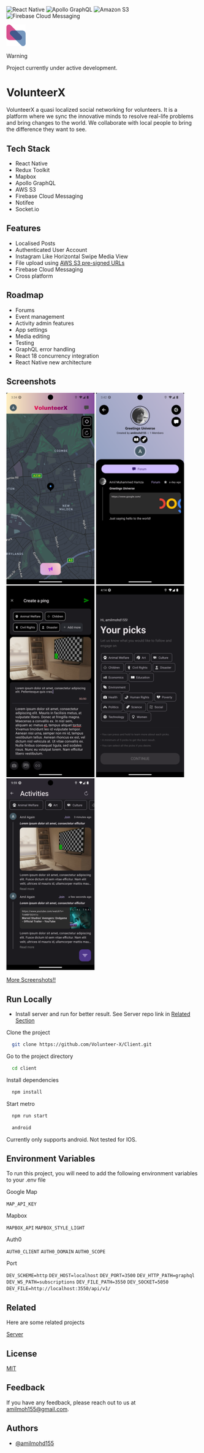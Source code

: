 
![React Native](https://img.shields.io/badge/React_Native-v0.73-brightgreen?style=flat&logo=react&logoColor=%2361DAFB)
![Apollo GraphQL](https://img.shields.io/badge/Apollo_GraphQL-blue?style=flat&logo=apollographql&logoColor=%23311C87)
![Amazon S3](https://img.shields.io/badge/Amazon_S3-lightyellow?style=flat&logo=amazons3&logoColor=%23569A31)
![Firebase Cloud Messaging](https://img.shields.io/badge/Firebase_FCM-white?style=flat&logo=firebase&logoColor=%23FFCA28)

<img src='src/assets/images/logo-v2.svg' width='50' alt="App Logo">

> [!WARNING]
> Project currently under active development.

# VolunteerX

VolunteerX a quasi localized social networking for volunteers. It is a platform where we sync the innovative minds to resolve real-life problems and bring changes to the world. We collaborate with local people to bring the difference they want to see. 

## Tech Stack

- React Native
- Redux Toolkit
- Mapbox
- Apollo GraphQL
- AWS S3
- Firebase Cloud Messaging
- Notifee
- Socket.io

## Features

- Localised Posts
- Authenticated User Account
- Instagram Like Horizontal Swipe Media View
- File upload using [AWS S3 pre-signed URLs](https://docs.aws.amazon.com/AmazonS3/latest/userguide/using-presigned-url.html)
- Firebase Cloud Messaging
- Cross platform


## Roadmap

- Forums
- Event management
- Activity admin features
- App settings
- Media editing
- Testing
- GraphQL error handling
- React 18 concurrency integration
- React Native new architecture

## Screenshots

<img src='Screenshots/Screenshot_1706067246.png' width='230' alt="Homepage">    <img src='Screenshots/Screenshot_1706067730.png' width='230' alt="Activity">      <img src='Screenshots/Screenshot_1706068618.png' width='230' alt="Create Ping"> 
<img src='Screenshots/Screenshot_1706069681.png' width='230' alt="Select your picks">      <img src='Screenshots/Screenshot_1706090383.png' width='230' alt="Activities">     

[More Screenshots!!](./Screenshots)


## Run Locally

- Install server and run for better result. See Server repo link in [Related Section](#related)

Clone the project

```bash
  git clone https://github.com/Volunteer-X/Client.git
```

Go to the project directory

```bash
  cd client
```

Install dependencies

```bash
  npm install
```

Start metro

```bash
  npm run start
```
```bash
  android
``` 

Currently only supports android. Not tested for IOS.


## Environment Variables

To run this project, you will need to add the following environment variables to your .env file

Google Map

`MAP_API_KEY`

Mapbox

`MAPBOX_API`
`MAPBOX_STYLE_LIGHT`

Auth0

`AUTH0_CLIENT`
`AUTH0_DOMAIN`
`AUTH0_SCOPE`

Port

`DEV_SCHEME=http`
`DEV_HOST=localhost`
`DEV_PORT=3500`
`DEV_HTTP_PATH=graphql`
`DEV_WS_PATH=subscriptions`
`DEV_FILE_PATH=3550`
`DEV_SOCKET=5050`
`DEV_FILE=http://localhost:3550/api/v1/`

## Related

Here are some related projects

[Server](https://github.com/volunteer-x/client)


## License

[MIT](./LICENSE)


## Feedback

If you have any feedback, please reach out to us at amilmoh155@gmail.com.


## Authors

- [@amilmohd155](https://github.com/amilmohd155)
